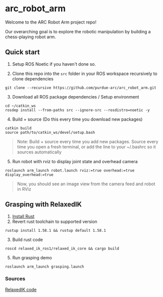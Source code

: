 # arc_robot_arm

Welcome to the ARC Robot Arm project repo!

Our overarching goal is to explore the robotic manipulation by building a chess-playing robot arm.

## Quick start 

1. Setup ROS Noetic if you haven't done so.


2. Clone this repo into the `src` folder in your ROS workspace recursively to clone dependencies 

```
git clone --recursive https://github.com/purdue-arc/arc_robot_arm.git
```

3. Download all ROS package dependencies / Setup environment

```
cd ~/catkin_ws
rosdep install --from-paths src --ignore-src --rosdistro=noetic -y
```

4. Build + source (Do this every time you download new packages)
```
catkin build
source path/to/catkin_ws/devel/setup.bash
```
> Note: Build + source every time you add new packages. Source every time you open a fresh terminal, or add the line to your ~/.bashrc so it sources automatically

5. Run robot with rviz to display joint state and overhead camera

```
roslaunch arm_launch robot.launch rviz:=true overhead:=true display_overhead:=true
```
> Now, you should see an image view from the camera feed and robot in RViz

## Grasping with RelaxedIK

1. [Install Rust](https://www.rust-lang.org/tools/install)
2. Revert rust toolchain to supported version

```
rustup install 1.58.1 && rustup default 1.58.1 
```
3. Build rust code
```
roscd relaxed_ik_ros1/relaxed_ik_core && cargo build
```

5. Run grasping demo 

```
roslaunch arm_launch grasping.launch
```

### Sources

[RelaxedIK code](https://github.com/uwgraphics/relaxed_ik_core)

